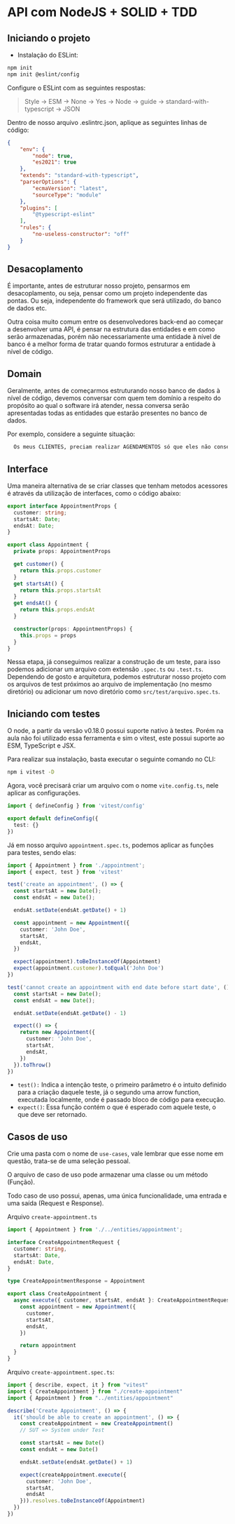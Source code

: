 # API com NodeJS + SOLID + TDD

## Iniciando o projeto

- Instalação do ESLint: 

```bash
npm init
npm init @eslint/config
```

Configure o ESLint com as seguintes respostas:

> Style -> ESM -> None -> Yes -> Node -> guide -> standard-with-typescript -> JSON

Dentro de nosso arquivo .eslintrc.json, aplique as seguintes linhas de código:

```JSON
{
    "env": {
        "node": true,
        "es2021": true
    },
    "extends": "standard-with-typescript",
    "parserOptions": {
        "ecmaVersion": "latest",
        "sourceType": "module"
    },
    "plugins": [
        "@typescript-eslint"
    ],
    "rules": {
        "no-useless-constructor": "off"
    }
}
```

## Desacoplamento

É importante, antes de estruturar nosso projeto, pensarmos em desacoplamento, ou seja, pensar como um projeto independente das pontas. Ou seja, independente do framework que será utilizado, do banco de dados etc.

Outra coisa muito comum entre os desenvolvedores back-end ao começar a desenvolver uma API, é pensar na estrutura das entidades e em como serão armazenadas, porém não necessariamente uma entidade à nível de banco é a melhor forma de tratar quando formos estruturar a entidade à nível de código.

## Domain

Geralmente, antes de começarmos estruturando nosso banco de dados à nível de código, devemos conversar com quem tem domínio a respeito do propósito ao qual o software irá atender, nessa conversa serão apresentadas todas as entidades que estarão presentes no banco de dados.

Por exemplo, considere a seguinte situação:

```txt
  Os meus CLIENTES, preciam realizar AGENDAMENTOS só que eles não conseguem saber os HORÁRIOS disponíveis que eu tenho.
```

## Interface

Uma maneira alternativa de se criar classes que tenham metodos acessores é através da utilização de interfaces, como o código abaixo: 

```typescript
export interface AppointmentProps {
  customer: string;
  startsAt: Date;
  endsAt: Date;
}

export class Appointment {
  private props: AppointmentProps

  get customer() {
    return this.props.customer
  }
  get startsAt() {
    return this.props.startsAt
  }
  get endsAt() {
    return this.props.endsAt
  }

  constructor(props: AppointmentProps) {
    this.props = props
  }
}
```

Nessa etapa, já conseguimos realizar a construção de um teste, para isso podemos adicionar um arquivo com extensão `.spec.ts` ou `.test.ts`.
Dependendo de gosto e arquitetura, podemos estruturar nosso projeto com os arquivos de test próximos ao arquivo de implementação (no mesmo diretório) ou adicionar um novo diretório como `src/test/arquivo.spec.ts`.

## Iniciando com testes

O node, a partir da versão v0.18.0 possui suporte nativo à testes. Porém na aula não foi utilizado essa ferramenta e sim o vitest, este possui suporte ao ESM, TypeScript e JSX.

Para realizar sua instalação, basta executar o seguinte comando no CLI:

```bash
npm i vitest -D
```

Agora, você precisará criar um arquivo com o nome `vite.config.ts`, nele aplicar as configurações.

```ts
import { defineConfig } from 'vitest/config'

export default defineConfig({
  test: {}
})
```

Já em nosso arquivo `appointment.spec.ts`, podemos aplicar as funções para testes, sendo elas: 

```ts
import { Appointment } from './appointment';
import { expect, test } from 'vitest'

test('create an appointment', () => {
  const startsAt = new Date();
  const endsAt = new Date();

  endsAt.setDate(endsAt.getDate() + 1)

  const appointment = new Appointment({
    customer: 'John Doe',
    startsAt,
    endsAt,
  })

  expect(appointment).toBeInstanceOf(Appointment)
  expect(appointment.customer).toEqual('John Doe')
})

test('cannot create an appointment with end date before start date', () => {
  const startsAt = new Date();
  const endsAt = new Date();

  endsAt.setDate(endsAt.getDate() - 1)

  expect(() => {
    return new Appointment({
      customer: 'John Doe',
      startsAt,
      endsAt,
    })
  }).toThrow()
})
```

- `test():` Indica a intenção teste, o primeiro parâmetro é o intuito definido para a criação daquele teste, já o segundo uma arrow function, executada localmente, onde é passado bloco de código para execução.
- `expect()`: Essa função contém o que é esperado com aquele teste, o que deve ser retornado.

## Casos de uso

Crie uma pasta com o nome de `use-cases`, vale lembrar que esse nome em questão, trata-se de uma seleção pessoal.

O arquivo de caso de uso pode armazenar uma classe ou um método (Função).

Todo caso de uso possui, apenas, uma única funcionalidade, uma entrada e uma saída (Request e Response).

Arquivo `create-appointment.ts`

```ts
import { Appointment } from './../entities/appointment';

interface CreateAppointmentRequest {
  customer: string,
  startsAt: Date,
  endsAt: Date,
}

type CreateAppointmentResponse = Appointment

export class CreateAppointment {
  async execute({ customer, startsAt, endsAt }: CreateAppointmentRequest): Promise<CreateAppointmentResponse> {
    const appointment = new Appointment({
      customer, 
      startsAt,
      endsAt,
    })

    return appointment
  }  
}
```

Arquivo `create-appointment.spec.ts`:

```ts
import { describe, expect, it } from "vitest"
import { CreateAppointment } from "./create-appointment"
import { Appointment } from "../entities/appointment"

describe('Create Appointment', () => {
  it('should be able to create an appointment', () => {
    const createAppointment = new CreateAppointment()
    // SUT => System under Test

    const startsAt = new Date()
    const endsAt = new Date()

    endsAt.setDate(endsAt.getDate() + 1)

    expect(createAppointment.execute({
      customer: 'John Doe',
      startsAt,
      endsAt
    })).resolves.toBeInstanceOf(Appointment)
  })
})
```